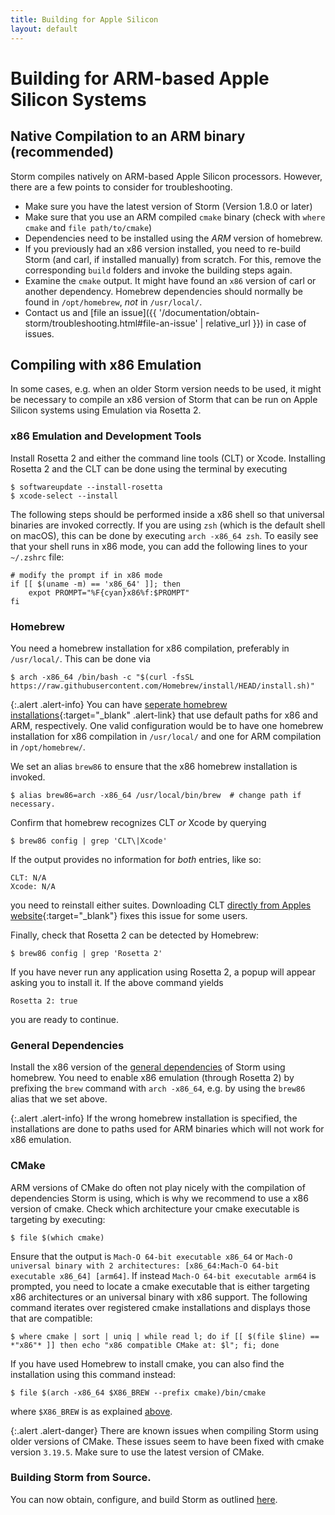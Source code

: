 ```yaml
---
title: Building for Apple Silicon
layout: default
---
```


<h1>Building for ARM-based Apple Silicon Systems </h1>

## Native Compilation to an ARM binary (recommended)

Storm compiles natively on ARM-based Apple Silicon processors. 
However, there are a few points to consider for troubleshooting.

* Make sure you have the latest version of Storm (Version 1.8.0 or later)
* Make sure that you use an ARM compiled `cmake` binary (check with `where cmake` and `file path/to/cmake`)
* Dependencies need to be installed using the *ARM* version of homebrew.
* If you previously had an x86 version installed, you need to re-build Storm (and carl, if installed manually) from scratch. For this, remove the corresponding `build` folders and invoke the building steps again.
* Examine the `cmake` output. It might have found an `x86` version of carl or another dependency. Homebrew dependencies should normally be found in `/opt/homebrew`, *not* in `/usr/local/`.
* Contact us and [file an issue]({{ '/documentation/obtain-storm/troubleshooting.html#file-an-issue' | relative_url }}) in case of issues.


##  Compiling with x86 Emulation

In some cases, e.g. when an older Storm version needs to be used, it might be necessary to compile an x86 version of Storm that can be run on Apple Silicon systems using Emulation via Rosetta 2.

### x86 Emulation and Development Tools
Install Rosetta 2 and either the command line tools (CLT) or Xcode. Installing Rosetta 2 and the CLT can be done using the terminal by executing
``` console
$ softwareupdate --install-rosetta
$ xcode-select --install
```

The following steps should be performed inside a x86 shell so that universal binaries are invoked correctly.
If you are using `zsh` (which is the default shell on macOS), this can be done by executing `arch -x86_64 zsh`.
To easily see that your shell runs in x86 mode, you can add the following lines to your `~/.zshrc` file:

```console
# modify the prompt if in x86 mode
if [[ $(uname -m) == 'x86_64' ]]; then
	expot PROMPT="%F{cyan}x86%f:$PROMPT"
fi
```

### Homebrew

You need a homebrew installation for x86 compilation, preferably in ```/usr/local/```. This can be done via
```console
$ arch -x86_64 /bin/bash -c "$(curl -fsSL https://raw.githubusercontent.com/Homebrew/install/HEAD/install.sh)"
```

{:.alert .alert-info}
You can have [seperate homebrew installations](https://docs.brew.sh/Installation#multiple-installations-unsupported){:target="_blank" .alert-link} that use default paths for x86 and ARM, respectively. One valid configuration would be to have one homebrew installation for x86 compilation in ```/usr/local/``` and one for ARM compilation in ```/opt/homebrew/```.


We set an alias `brew86` to ensure that the x86 homebrew installation is invoked.
```console
$ alias brew86=arch -x86_64 /usr/local/bin/brew  # change path if necessary.
```

Confirm that homebrew recognizes CLT _or_ Xcode by querying
``` console
$ brew86 config | grep 'CLT\|Xcode'
```
If the output provides no information for _both_ entries, like so:
``` console
CLT: N/A
Xcode: N/A
```
you need to reinstall either suites. Downloading CLT [directly from Apples website](https://developer.apple.com/downloads/more/){:target="_blank"} fixes this issue for some users.

Finally, check that Rosetta 2 can be detected by Homebrew:
``` console
$ brew86 config | grep 'Rosetta 2'
```
If you have never run any application using Rosetta 2, a popup will appear asking you to install it. If the above command yields
``` console
Rosetta 2: true
```
you are ready to continue.

### General Dependencies
Install the x86 version of the [general dependencies](dependencies.html#general-dependencies) of Storm using homebrew. You need to enable x86 emulation (through Rosetta 2) by prefixing the `brew` command with `arch -x86_64`, e.g. by using the `brew86` alias that we set above.
 
{:.alert .alert-info}
If the wrong homebrew installation is specified, the installations are done to paths used for ARM binaries which will not work for x86 emulation.

### CMake
ARM versions of CMake do often not play nicely with the compilation of dependencies Storm is using, which is why we recommend to use a x86 version of cmake. Check which architecture your cmake executable is targeting by executing:
```console
$ file $(which cmake)
```
Ensure that the output is ```Mach-O 64-bit executable x86_64``` or ```Mach-O universal binary with 2 architectures: [x86_64:Mach-O 64-bit executable x86_64] [arm64]```. If instead ```Mach-O 64-bit executable arm64``` is prompted, you need to locate a cmake executable that is either targeting x86 architectures or an universal binary with x86 support. The following command iterates over registered cmake installations and displays those that are compatible:
```console
$ where cmake | sort | uniq | while read l; do if [[ $(file $line) == *"x86"* ]] then echo "x86 compatible CMake at: $l"; fi; done
```
If you have used Homebrew to install cmake, you can also find the installation using this command instead:
```console
$ file $(arch -x86_64 $X86_BREW --prefix cmake)/bin/cmake
```
where ```$X86_BREW``` is as explained [above](apple-silicon.html#homebrew).

{:.alert .alert-danger}
There are known issues when compiling Storm using older versions of CMake.
These issues seem to have been fixed with cmake version ```3.19.5```. Make sure to use the latest version of CMake.

### Building Storm from Source.

You can now obtain, configure, and build Storm as outlined [here](build.html#obtaining-the-source-code).
